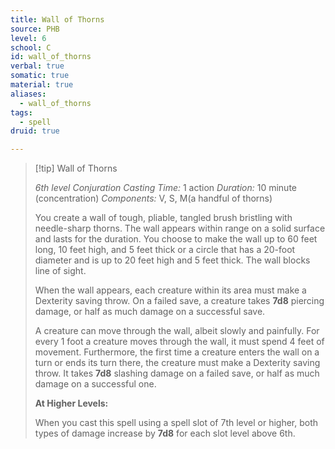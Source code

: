 ```yaml
---
title: Wall of Thorns
source: PHB
level: 6
school: C
id: wall_of_thorns
verbal: true
somatic: true
material: true
aliases:
  - wall_of_thorns
tags:
  - spell
druid: true

---
```

>[!tip] Wall of Thorns
>
> *6th level Conjuration*
> *Casting Time:* 1 action
> *Duration:* 10 minute (concentration)
> *Components:* V, S, M(a handful of thorns)
>
>You create a wall of tough, pliable, tangled brush bristling with needle-sharp thorns. The wall appears within range on a solid surface and lasts for the duration. You choose to make the wall up to 60 feet long, 10 feet high, and 5 feet thick or a circle that has a 20-foot diameter and is up to 20 feet high and 5 feet thick. The wall blocks line of sight.
>
>When the wall appears, each creature within its area must make a Dexterity saving throw. On a failed save, a creature takes **7d8** piercing damage, or half as much damage on a successful save.
>
>A creature can move through the wall, albeit slowly and painfully. For every 1 foot a creature moves through the wall, it must spend 4 feet of movement. Furthermore, the first time a creature enters the wall on a turn or ends its turn there, the creature must make a Dexterity saving throw. It takes **7d8** slashing damage on a failed save, or half as much damage on a successful one.
>
>**At Higher Levels:**
>
>When you cast this spell using a spell slot of 7th level or higher, both types of damage increase by **7d8** for each slot level above 6th.
>

